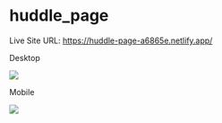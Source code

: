 # huddle_page

Live Site URL: https://huddle-page-a6865e.netlify.app/

Desktop

![](end%result/Screenshot%202022-06-11%20150805.png)

Mobile

![](end%result/Screenshot%202022-06-11%20150826.png)
